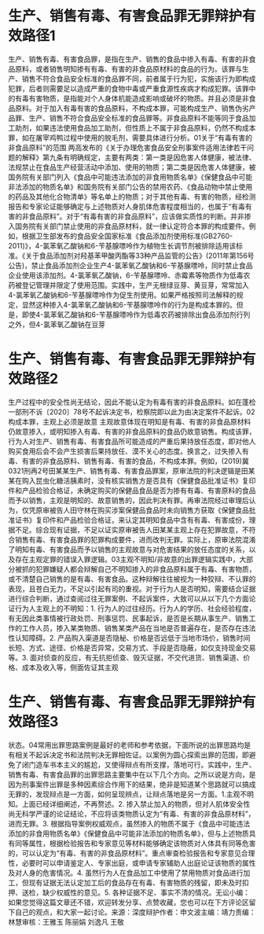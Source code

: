 # 生产、销售有毒、有害食品罪无罪辩护有效路径1

生产、销售有毒、有害食品罪，是指在生产、销售的食品中掺入有毒、有害的非食品原料，或者销售明知掺有有毒、有害的非食品原材料的食品的行为。该罪与生产、销售不符合食品安全标准的食品罪不同，前者属于行为犯，实施该行为即构成犯罪，后者则需要足以造成严重的食物中毒或严重食源性疾病才构成犯罪。该罪中的有毒有害物质，是指能对个人身体机能造成影响或破坏的物质。并且必须是非食品原料。对于加入有毒有害的食品原料，不构成本罪，可能构成生产、销售伪劣产品罪、生产、销售不符合食品安全标准的食品罪等。非食品原料不能等同于食品加工助剂，如果违法使用食品加工助剂，但性质上不属于非食品原料，仍然不构成本罪，如在屠宰鸡鸭过程中使用的脱毛剂，需要具体进行分析。01关于“有毒有害的非食品原料”的范围 两高发布的《关于办理危害食品安全刑事案件适用法律若干问题的解释》第九条有明确规定，主要有两类：第一类是因危害人体健康，被法律、法规禁止在食品生产经营活动中添加、使用的物质；第二类是因危害人体健康，被国务院有关部门列入《食品中可能违法添加的非食用物质名单》《保健食品中可能非法添加的物质名单》和国务院有关部门公告的禁用农药、《食品动物中禁止使用的药品及其他化合物清单》等名单上的物质；对于其他有毒、有害的物质，经检测报告和专家论证能够确定与上述物质对人身肌体危害程度相当的，也属于“有毒有害的非食品原料”。对于“有毒有害的非食品原料”，应该做实质性的判断。并非掺入国务院有关部门禁止使用的非食品原材料，就一律认定符合本罪的构成要件。例如，根据卫生部发布的食品安全国家标准《食品添加剂使用标准(GB2760-2011)》，4-氯苯氧乙酸钠和6-苄基腺嘌呤作为植物生长调节剂被排除适用该标准。《关于食品添加剂对羟基苯甲酸丙酯等33种产品监管的公告》(2011年第156号公告)，禁止食品添加剂企业生产4-氯苯氧乙酸钠和6-苄基腺嘌呤，同时禁止食品企业使用该添加剂。4-氯苯氧乙酸钠，6-苄基腺嘌呤、赤霉素等物质作为低毒农药被登记管理并限定了使用范围。实践中，生产无根绿豆芽、黄豆芽，常常加入4-氯苯氧乙酸钠和6-苄基腺嘌呤作为促生剂使用。如果严格按照司法解释的规定，显然这种掺入4-氯苯氧乙酸钠和6-苄基腺嘌呤作的行为是构成本罪的。但是，即使4-氯苯氧乙酸钠和6-苄基腺嘌呤作为低毒农药被排除出食品添加剂行列之外，但4-氯苯氧乙酸钠在豆芽

# 生产、销售有毒、有害食品罪无罪辩护有效路径2

生产过程中的安全性尚无结论，因此不能认定为有毒有害的非食品原料。如在蓬检一部刑不诉〔2020〕78号不起诉决定书，检察院即以此为由决定案件不起诉。02构成本罪，主观上必须是故意 主观故意体现在明知是有毒、有害的非食品原材料仍故意掺入，或明知掺入有毒、有害的非食品原料的食品仍故意销售。构成该罪，行为人对生产、销售有毒、有害食品所可能造成的严重后果持放任态度，即对他人购买食用后会不会产生损害后果持放任、漠不关心的态度。换言之，过失掺入有毒、有害的非食品原料、销售有毒、有害的食品，不构成本罪。例如，(2019)冀0321刑再2号田某某生产、销售有毒、有害食品罪案，原审法院的判决逻辑是田某某在购入昆虫化糖活胰素时，没有核实销售方是否具有《保健食品批准证书》复印件和产品检验合格证，未确定购买的保健品食品是否为掺有有毒、有害原料的食品而予以销售，主观是明知的、故意销售的，因此判决有罪。再审法院经过审理后认为，仅凭原审被告人田守林在购买涉案保健品食品时未向销售方获取《保健食品批准证书》复印件和产品检验合格证，来认定其明知食品中含有有毒、有害成份，理据不足。综合现有证据，不足以证实原审被告人田某某主观上存在犯罪故意，不符合销售有毒、有害食品罪的犯罪构成要件，进而改判无罪。实际上，原审法院混淆了明知有毒、有害食品而予以销售的主观故意与对危害结果的放任态度的关系，以及存在主观定罪的错误入罪逻辑。03主观不明知/非故意的出罪逻辑实践中，大部分被抓的犯罪嫌疑人都会辩解自己不明知掺入的非食品原料属于有毒、有害物质，或不清楚自己销售的是有毒、有害食品。这种辩解往往被视为一种狡辩、不认罪的表现，且苍白无力，不足以引起有司的重视。对于行为人是否明知，需要结合证据进行综合判断，通过查阅过往无罪案例、不起诉案件，大致可以从以下几个方面论证行为人主观上的不明知：1.  行为人的过往经历。行为人的学历、社会经验程度，有无因此类事情被行政处罚、刑事惩罚、民事起诉，是否是长期从事生产、销售工作的工作人员，掺入某类物质、销售某类产品在当地是否普遍存在，是否存在违法性认知障碍。2. 产品购入渠道是否隐秘、价格是否远低于当地市场价，销售时间长短、方式、途径、价格是否异常，交易方式、手段是否隐蔽，如仅支持现金交易等。3. 面对侦查的反应，有无抗拒侦查、毁灭证据，不交代进货、销售渠道、价格、成本及收入等，侧面佐证其主观

# 生产、销售有毒、有害食品罪无罪辩护有效路径3

状态。04常用出罪思路案例是最好的老师和参考依据，下面所说的出罪思路均是有相关不起诉决定书和法院判决无罪相佐证。以案例为圆心探索出罪的范围，即避免了闭门造车书本主义的尴尬，又使得辩点有所支撑，落地可行。实践中，生产、销售有毒、有害食品罪的出罪思路主要集中在以下几个方向。之所以说是方向，是因为刑事案件出罪是多种因素综合作用下的结果，绝非是知道某个思路就可以搞成无罪的，发现辩点是一方面，如何呈现辨点，让辩点落地是另一方面。1.主观不明知。上面已经详细阐述，不再赘述。2. 掺入禁止加入的物质，但对人肌体安全性尚无科学严谨的论证结论，不应将该类物质认定为“有毒、有害的非食品原材料”，进而无罪。3. 根据指导案例权威观点，虽然掺入的物质不属于《食品中可能违法添加的非食用物质名单》《保健食品中可能非法添加的物质名单》，但与上述物质具有同等属性，根据检验报告和专家意见等材料能够确定该物质对人体具有同等危害的，可以认定为“有毒、有害的非食品原材料”。重点审查检验报告和专家意见合理性，必要时可以申请鉴定人、专家出庭，或申请专家辅助人出庭论证该物质的属性及对人身的危害情况。4. 虽然行为人在食品加工中使用了禁用物质对食品进行加工，但现有证据无法认定加工后的食品存在有毒、有害物质的残留，即未及时扣押、送检，缺少权威性的意见。5. 各种证据不足、事实不清的情况。无讼小编：如果您觉得这篇文章还不错，欢迎转发分享、点赞收藏，您也可以在下方评论区留下自己的观点，和大家一起讨论。来源：深度辩护作者：申文波主编：靖力责编：林慧审核：王雅玉 陈丽娟 刘逸凡 王敬

